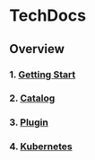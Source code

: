 # TechDocs

## Overview

### 1. [Getting Start](1.Getting-Start.md)
### 2. [Catalog](2.Catalog.md)
### 3. [Plugin](3.Plugin.md)
### 4. [Kubernetes](4.Kubernetes.md)


